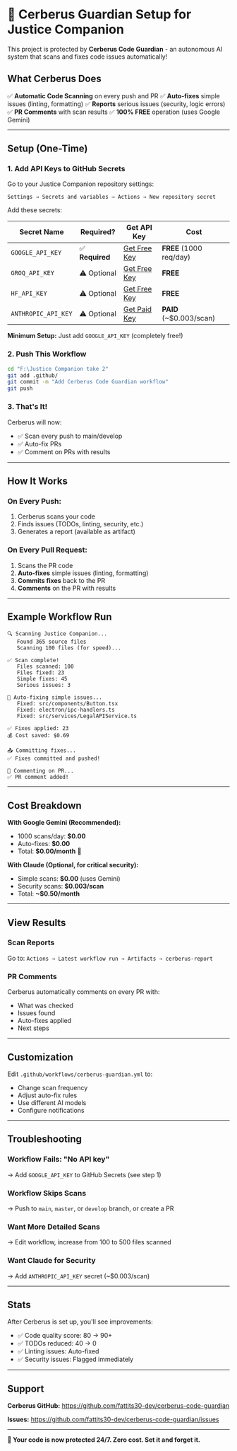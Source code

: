 # 🐺 Cerberus Guardian Setup for Justice Companion

This project is protected by **Cerberus Code Guardian** - an autonomous AI system that scans and fixes code issues automatically!

## What Cerberus Does

✅ **Automatic Code Scanning** on every push and PR
✅ **Auto-fixes** simple issues (linting, formatting)
✅ **Reports** serious issues (security, logic errors)
✅ **PR Comments** with scan results
✅ **100% FREE** operation (uses Google Gemini)

---

## Setup (One-Time)

### 1. Add API Keys to GitHub Secrets

Go to your Justice Companion repository settings:

```
Settings → Secrets and variables → Actions → New repository secret
```

Add these secrets:

| Secret Name | Required? | Get API Key | Cost |
|------------|-----------|-------------|------|
| `GOOGLE_API_KEY` | ✅ **Required** | [Get Free Key](https://aistudio.google.com/apikey) | **FREE** (1000 req/day) |
| `GROQ_API_KEY` | ⚠️ Optional | [Get Free Key](https://console.groq.com) | **FREE** |
| `HF_API_KEY` | ⚠️ Optional | [Get Free Key](https://huggingface.co/settings/tokens) | **FREE** |
| `ANTHROPIC_API_KEY` | ⚠️ Optional | [Get Paid Key](https://console.anthropic.com) | **PAID** (~$0.003/scan) |

**Minimum Setup:** Just add `GOOGLE_API_KEY` (completely free!)

### 2. Push This Workflow

```bash
cd "F:\Justice Companion take 2"
git add .github/
git commit -m "Add Cerberus Code Guardian workflow"
git push
```

### 3. That's It!

Cerberus will now:
- ✅ Scan every push to main/develop
- ✅ Auto-fix PRs
- ✅ Comment on PRs with results

---

## How It Works

### On Every Push:
1. Cerberus scans your code
2. Finds issues (TODOs, linting, security, etc.)
3. Generates a report (available as artifact)

### On Every Pull Request:
1. Scans the PR code
2. **Auto-fixes** simple issues (linting, formatting)
3. **Commits fixes** back to the PR
4. **Comments** on the PR with results

---

## Example Workflow Run

```
🔍 Scanning Justice Companion...
   Found 365 source files
   Scanning 100 files (for speed)...

✅ Scan complete!
   Files scanned: 100
   Files fixed: 23
   Simple fixes: 45
   Serious issues: 3

🔧 Auto-fixing simple issues...
   Fixed: src/components/Button.tsx
   Fixed: electron/ipc-handlers.ts
   Fixed: src/services/LegalAPIService.ts

✅ Fixes applied: 23
💰 Cost saved: $0.69

📤 Committing fixes...
✅ Fixes committed and pushed!

💬 Commenting on PR...
✅ PR comment added!
```

---

## Cost Breakdown

**With Google Gemini (Recommended):**
- 1000 scans/day: **$0.00**
- Auto-fixes: **$0.00**
- Total: **$0.00/month** 🎉

**With Claude (Optional, for critical security):**
- Simple scans: **$0.00** (uses Gemini)
- Security scans: **$0.003/scan**
- Total: **~$0.50/month**

---

## View Results

### Scan Reports
Go to: `Actions → Latest workflow run → Artifacts → cerberus-report`

### PR Comments
Cerberus automatically comments on every PR with:
- What was checked
- Issues found
- Auto-fixes applied
- Next steps

---

## Customization

Edit `.github/workflows/cerberus-guardian.yml` to:
- Change scan frequency
- Adjust auto-fix rules
- Use different AI models
- Configure notifications

---

## Troubleshooting

### Workflow Fails: "No API key"
→ Add `GOOGLE_API_KEY` to GitHub Secrets (see step 1)

### Workflow Skips Scans
→ Push to `main`, `master`, or `develop` branch, or create a PR

### Want More Detailed Scans
→ Edit workflow, increase from 100 to 500 files scanned

### Want Claude for Security
→ Add `ANTHROPIC_API_KEY` secret (~$0.003/scan)

---

## Stats

After Cerberus is set up, you'll see improvements:

- ✅ Code quality score: 80 → 90+
- ✅ TODOs reduced: 40 → 0
- ✅ Linting issues: Auto-fixed
- ✅ Security issues: Flagged immediately

---

## Support

**Cerberus GitHub:** https://github.com/fattits30-dev/cerberus-code-guardian

**Issues:** https://github.com/fattits30-dev/cerberus-code-guardian/issues

---

**🐺 Your code is now protected 24/7. Zero cost. Set it and forget it.**
